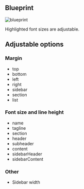 ## Blueprint

![blueprint](https://github.com/rszamszur/pdf-resume-builder/blob/master/examples/LessIsBetter/blueprint.png?raw=true)

Highlighted font sizes are adjustable. 

## Adjustable options

### Margin

* top
* bottom
* left
* right
* sidebar
* section
* list

### Font size and line height

* name
* tagline
* section
* header
* subheader
* content
* sidebarHeader
* sidebarContent

### Other

* Sidebar width
